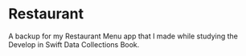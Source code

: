 # Restaurant
 A backup for my Restaurant Menu app that I made while studying the Develop in Swift Data Collections Book.
